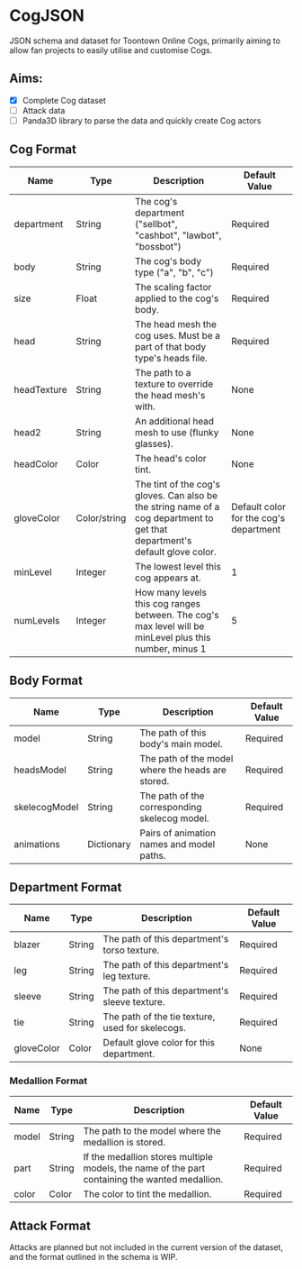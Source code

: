 # CogJSON
JSON schema and dataset for Toontown Online Cogs, primarily aiming to allow fan projects to easily utilise and customise Cogs.
## Aims:
- [x] Complete Cog dataset
- [ ] Attack data
- [ ] Panda3D library to parse the data and quickly create Cog actors
## Cog Format
Name | Type | Description | Default Value
--- | --- | --- | ---
department | String | The cog's department ("sellbot", "cashbot", "lawbot", "bossbot") | Required
body | String | The cog's body type ("a", "b", "c") | Required
size | Float | The scaling factor applied to the cog's body. | Required
head | String | The head mesh the cog uses. Must be a part of that body type's heads file. | Required
headTexture | String | The path to a texture to override the head mesh's with. | None
head2 | String | An additional head mesh to use (flunky glasses). | None
headColor | Color | The head's color tint. | None
gloveColor | Color/string | The tint of the cog's gloves. Can also be the string name of a cog department to get that department's default glove color. | Default color for the cog's department
minLevel | Integer | The lowest level this cog appears at. | 1
numLevels | Integer | How many levels this cog ranges between. The cog's max level will be minLevel plus this number, minus 1 | 5
## Body Format
Name | Type | Description | Default Value
--- | --- | --- | ---
model | String | The path of this body's main model. | Required
headsModel | String | The path of the model where the heads are stored. | Required
skelecogModel | String | The path of the corresponding skelecog model. | Required
animations | Dictionary | Pairs of animation names and model paths. | None
## Department Format
Name | Type | Description | Default Value
--- | --- | --- | ---
blazer | String | The path of this department's torso texture. | Required
leg | String | The path of this department's leg texture. | Required
sleeve | String | The path of this department's sleeve texture. | Required
tie | String | The path of the tie texture, used for skelecogs. | Required
gloveColor | Color | Default glove color for this department. | None
### Medallion Format
Name | Type | Description | Default Value
--- | --- | --- | ---
model | String | The path to the model where the medallion is stored. | Required
part | String | If the medallion stores multiple models, the name of the part containing the wanted medallion. | Required
color | Color | The color to tint the medallion. | Required
## Attack Format
Attacks are planned but not included in the current version of the dataset, and the format outlined in the schema is WIP.
